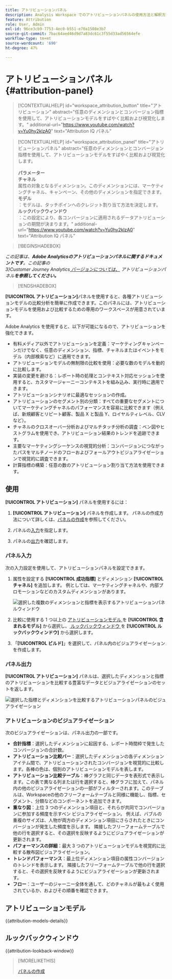 ```yaml
---
title: アトリビューションパネル
description: Analysis Workspace でのアトリビューションパネルの使用方法と解釈方法。
feature: Attribution
role: User, Admin
exl-id: 96ce3cb9-7753-4ec0-b551-e70a1508e3b7
source-git-commit: 7bac64aed46d9d7a83dc61c3f55d33ad56564efe
workflow-type: tm+mt
source-wordcount: '690'
ht-degree: 47%

---
```


# アトリビューションパネル {#attribution-panel}

<!-- markdownlint-disable MD034 -->

>[!CONTEXTUALHELP]
>id="workspace_attribution_button"
>title="アトリビューション"
>abstract="任意のディメンションとコンバージョン指標を使用して、アトリビューションモデルをすばやく比較および視覚化します。"
>additional-url="https://www.youtube.com/watch?v=Yu0hy2klzA0" text="Attribution IQ パネル"

>[!CONTEXTUALHELP]
>id="workspace_attribution_panel"
>title="アトリビューションパネル"
>abstract="任意のディメンションとコンバージョン指標を使用して、アトリビューションモデルをすばやく比較および視覚化します。<br/><br/>**パラメーター&#x200B;**<br/>**チャネル**<br/>&#x200B;属性の対象となるディメンション。このディメンションには、マーケティングチャネル、キャンペーン、その他のディメンションを指定できます。<br/>**モデル**<br/>：モデルは、タッチポインへのクレジット割り当て方法を決定します。<br/>**ルックバックウィンドウ**<br/>：この設定により、各コンバージョンに適用されるデータアトリビューションの期間が決まります。"
>additional-url="https://www.youtube.com/watch?v=Yu0hy2klzA0" text="Attribution IQ パネル"

<!-- markdownlint-enable MD034 -->

>[!BEGINSHADEBOX]

*この記事は、**Adobe Analyticsのアトリビューションパネルに関するドキュメントです**。この記事の <br/>3}Customer Journey Analytics[ バージョンについては、](https://experienceleague.adobe.com/en/docs/analytics-platform/using/cja-workspace/panels/attribution) アトリビューションパネル&#x200B;**を参照してください。***

>[!ENDSHADEBOX]

**[!UICONTROL アトリビューション]**&#x200B;パネルを使用すると、各種アトリビューションモデルの比較分析を簡単に作成できます。このパネルには、アトリビューションモデルを使用および比較するための専用のワークスペースが用意されています。

Adobe Analytics を使用すると、以下が可能になるので、アトリビューションを強化できます。

* 有料メディア以外でアトリビューションを定義：マーケティングキャンペーンだけでなく、任意のディメンション、指標、チャネルまたはイベントをモデル（内部検索など）に適用できます。
* アトリビューションモデルの無制限の比較を使用：必要な数のモデルを動的に比較します。
* 実装の変更を避ける：レポート時の処理とコンテキスト対応セッションを使用すると、カスタマージャーニーコンテキストを組み込み、実行時に適用できます。
* アトリビューションシナリオに最適なセッションの作成。
* アトリビューションのセグメント別の分類：すべての重要なセグメントについてマーケティングチャネルのパフォーマンスを容易に比較できます（例えば、新規顧客とリピート顧客、製品 X と製品 Y、ロイヤルティレベル、CLV など）。
* チャネルのクロスオーバー分析およびマルチタッチ分析の調査：ベン図やヒストグラムを使用でき、アトリビューション結果のトレンドを追跡できます。
* 主要なマーケティングシーケンスの視覚的分析：コンバージョンにつながったパスをマルチノードのフローおよびフォールアウトビジュアライゼーションで視覚的に調査できます。
* 計算指標の構築：任意の数のアトリビューション割り当て方法を使用できます。

## 使用

**[!UICONTROL アトリビューション]** パネルを使用するには：

1. **[!UICONTROL アトリビューション]** パネルを作成します。 パネルの作成方法について詳しくは、[パネルの作成](panels.md#create-a-panel)を参照してください。

1. パネルの[入力](#panel-input)を指定します。

1. パネルの[出力](#panel-output)を確認します。

### パネル入力

次の入力設定を使用して、アトリビューションパネルを設定できます。

1. 属性を設定する **[!UICONTROL 成功指標]** とディメンション **[!UICONTROL チャネル]** を追加します。 例としては、マーケティングチャネルや、内部プロモーションなどのカスタムディメンションがあります。

   ![ 選択した複数のディメンションと指標を表示するアトリビューションパネルウィンドウ ](assets/attribution-panel.png)

1. 比較に使用する 1 つ以上の [ アトリビューションモデル ](#attribution-models) を **[!UICONTROL 含まれるモデル]** から選択し、[ ルックバックウィンドウ ](#lookback-window) を **[!UICONTROL ルックバックウィンドウ]** から選択します。

1. 「**[!UICONTROL ビルド]**」を選択して、パネル内のビジュアライゼーションを作成します。

### パネル出力

**[!UICONTROL アトリビューション]** パネルは、選択したディメンションと指標のアトリビューションを比較する豊富なデータとビジュアライゼーションのセットを返します。

![ 選択した指標とディメンションを比較するアトリビューションパネルのビジュアライゼーション ](assets/attr_panel_vizs.png)

### アトリビューションのビジュアライゼーション

次のビジュアライゼーションは、パネル出力の一部です。

* **合計指標**：選択したディメンションに起因する、レポート時間枠で発生したコンバージョンの合計数。
* **アトリビューション比較バー**：選択したディメンションの各ディメンションアイテム間で、アトリビューションされたコンバージョンを視覚的に比較します。各棒の色は、個別のアトリビューションモデルを表します。
* **アトリビューション比較テーブル**：棒グラフと同じデータを表形式で表示します。この表で異なる列または行を選択すると、棒グラフに加えて、パネル内の他のビジュアライゼーションの一部がフィルターされます。このテーブルは、Workspaceの他のフリーフォームテーブルと同様に機能し、指標、セグメント、分類などのコンポーネントを追加できます。
* **重なり図**：上位 3 つのディメンション項目と、それらが共同でコンバージョンに参加する頻度を示すベン ビジュアライゼーション。 例えば、バブルの重複のサイズは、人物が両方のディメンション項目にさらされたときにコンバージョンが発生した頻度を示します。 隣接したフリーフォームテーブルで他の行を選択すると、その選択を反映するようにビジュアライゼーションが更新されます。
* **パフォーマンスの詳細**：最大 3 つのアトリビューションモデルを視覚的に比較する散布図ビジュアライゼーション。
* **トレンドパフォーマンス**：最上位ディメンション項目の属性コンバージョンのトレンドを表示します。 隣接したフリーフォームテーブルで他の行を選択すると、その選択を反映するようにビジュアライゼーションが更新されます。
* **フロー**：ユーザーのジャーニー全体を通して、どのチャネルが最もよく使用されているか、およびその順番を確認できます。

## アトリビューションモデル

{{attribution-models-details}}

## ルックバックウィンドウ

{{attribution-lookback-window}}

>[!MORELIKETHIS]
>
> [パネルの作成](/help/analyze/analysis-workspace/c-panels/panels.md#create-a-panel)
>

<!--
# Attribution panel

The [!UICONTROL Attribution] panel is an easy way to build an analysis comparing various attribution models. It is a feature in [Attribution](/help/analyze/analysis-workspace/attribution/overview.md) that gives you a dedicated workspace to use and compare attribution models.

>[!VIDEO](https://video.tv.adobe.com/v/23139/?quality=12)

## Create an attribution panel

1. Click the panel icon on the left.
1. Drag the [!UICONTROL Attribution] panel into your Analysis Workspace Project.

   ![New attribution panel](assets/Attribution_Panel_1.png)

1. Add a metric that you want to attribute and add any dimension to attribute against. Examples include Marketing Channels or custom dimensions, such as internal promotions.

   ![Select dimension and metric](assets/attribution_panel2.png)

1. Select the [attribution models and lookback window](../attribution/models.md) you want to compare.

1. The Attribution panel returns a rich set of data and visualizations that compare attribution for the selected dimension and metric.

   ![Attribution visualizations](assets/attr_panel_vizs.png)

## Attribution visualizations

* **Total metric**: The total number of conversions that occurred over the reporting time window. These are the conversions that are attributed across the dimension that you selected.
* **Attribution Comparison Bar**: Visually compares the attributed conversions across each of the dimension items from your selected dimension. Each bar color represents a distinct attribution model.
* **Attribution Comparison Table**: Shows the same data as the bar chart, represented as a table. Selecting different columns or rows in this table filters the bar chart as well as several of the other visualizations in the panel. This table acts similar to any other Freeform Table in Workspace - allowing you to add components such as metrics, segments, or breakdowns.
* **Overlap Diagram**: A Venn Diagram showing the top three dimension items and how often they participate jointly in a conversion. For example, the size of the bubble overlap indicates how often conversions occurred when a visitor was exposed to both dimension items. Selecting other rows in the adjacent Freeform table updates the visualization to reflect your selection.
* **Performance Detail**: Lets you to compare up to three attribution models visually using a scatter plot.
* **Trended Performance**: By default, shows the conversion performance trend by attribution model for the first dimension listed in the adjacent Freeform table. You can select different dimension rows in the Freeform table to show the trend for the selected dimensions (such as Total Revenue for each attribution model for Social Campaigns and Paid Search). Alternately, you can select cells in the columns for any metric and attribution type combinations in the Freeform table to see the trended performance by dimension value for the specified attribution models (such as Total Revenue by Marketing Channel using Last Touch and First Touch attribution).
* **Flow**: Lets you see which channels are interacted with most commonly, and in what order across a visitor's journey.

-->